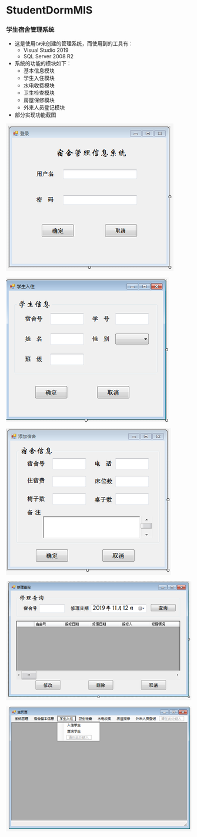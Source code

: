 # StudentDormMIS
### 学生宿舍管理系统
* 这是使用`C#`来创建的管理系统，而使用到的工具有：
  * Visual Studio 2019
  * SQL Server 2008 R2
* 系统的功能的模块如下：
  * 基本信息模块
  * 学生入住模块
  * 水电收费模块
  * 卫生检查模块
  * 房屋保修模块
  * 外来人员登记模块
* 部分实现功能截图

![DormImage](https://github.com/mylovehaveadream/StudentDormMIS/blob/master/images/%E6%8D%95%E8%8E%B7.PNG)

![DormImage](https://github.com/mylovehaveadream/StudentDormMIS/blob/master/images/%E6%8D%95%E8%8E%B72.PNG)

![DormImage](https://github.com/mylovehaveadream/StudentDormMIS/blob/master/images/%E6%8D%95%E8%8E%B73.PNG)

![DormImage](https://github.com/mylovehaveadream/StudentDormMIS/blob/master/images/%E6%8D%95%E8%8E%B74.PNG)

![DormImage](https://github.com/mylovehaveadream/StudentDormMIS/blob/master/images/%E6%8D%95%E8%8E%B712.PNG)
